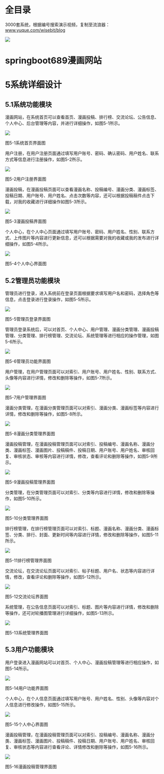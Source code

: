 # 全目录

3000套系统，根据编号搜索演示视频，复制至流浪器：www.yuque.com/wisebit/blog


![](https://bitwise.oss-cn-heyuan.aliyuncs.com/2024/11/06/qq_wechat.png)
# springboot689漫画网站
# 5系统详细设计
## 5.1系统功能模块
漫画网站，在系统首页可以查看首页、漫画投稿、排行榜、交流论坛、公告信息、个人中心、后台管理等内容，并进行详细操作，如图5-1所示。

![](/md/blog.017.png)

图5-1系统首页界面图

用户注册，在用户注册页面通过填写用户账号、密码、确认密码、用户姓名、联系方式等信息进行注册操作，如图5-2所示。

![](/md/blog.018.png)

图5-2用户注册界面图

漫画投稿，在漫画投稿页面可以查看漫画名称、投稿编号、漫画分类、漫画标签、投稿日期、用户账号、用户姓名、点击次数等内容，还可以根据投稿稿件点击下载，对我的收藏进行详细操作如图5-3所示。

![](/md/blog.019.png)

图5-3漫画投稿界面图

个人中心，在个人中心页面通过填写用户账号、密码、用户姓名、性别、联系方式、上传图片等内容进行更新信息，还可以根据需要对我的收藏或我的发布进行详细操作，如图5-4所示。

![](/md/blog.020.png)

图5-4个人中心界面图

## 5.2管理员功能模块
管理员进行登录，进入系统前在登录页面根据要求填写用户名和密码，选择角色等信息，点击登录进行登录操作，如图5-5所示。

![](/md/blog.021.png)

图5-5管理员登录界面图

管理员登录系统后，可以对首页、个人中心、用户管理、漫画分类管理、漫画投稿管理、分类管理、排行榜管理、交流论坛、系统管理等进行相应的操作管理，如图5-6所示。

![](/md/blog.022.png)

图5-6管理员功能界面图

用户管理，在用户管理页面可以对索引、用户账号、用户姓名、性别、联系方式、头像等内容进行详情，修改和删除等操作，如图5-7所示。

![](/md/blog.023.png)

图5-7用户管理界面图

漫画分类管理，在漫画分类管理页面可以对索引、漫画分类、漫画标签等内容进行详情，修改和删除等操作，如图5-8所示。

![](/md/blog.024.png)

图5-8漫画分类管理界面图

漫画投稿管理，在漫画投稿管理页面可以对索引、投稿编号、漫画名称、漫画分类、漫画标签、漫画图片、投稿稿件、投稿日期、用户账号、用户姓名、审核回复、审核状态、审核等内容进行详情，修改，查看评论和删除等操作，如图5-9所示。

![](/md/blog.025.png)

图5-9漫画投稿管理界面图

分类管理，在分类管理页面可以对索引、分类等内容进行详情，修改和删除等操作，如图5-10所示。

![](/md/blog.026.png)

图5-10分类管理界面图

排行榜管理，在排行榜管理页面可以对索引、标题、漫画名称、漫画分类、漫画标签、分类、排行、封面、更新时间等内容进行详情，修改和删除等操作，如图5-11所示。

![](/md/blog.027.png)

图5-11排行榜管理界面图

交流论坛，在交流论坛页面可以对索引、帖子标题、用户名、状态等内容进行详情，修改，查看评论和删除等操作，如图5-12所示。

![](/md/blog.028.png)

图5-12交流论坛界面图

系统管理，在公告信息页面可以对索引、标题、图片等内容进行详情，修改和删除等操作，还可对轮播图管理进行详细操作，如图5-13所示。

![](/md/blog.029.png)

图5-13系统管理界面图

## 5.3用户功能模块
用户登录进入漫画网站可以对首页、个人中心、漫画投稿管理等进行相应操作，如图5-14所示。

![](/md/blog.030.png)

图5-14用户功能界面图

个人中心，在个人信息页面通过填写用户账号、用户姓名、性别、头像等内容对个人信息进行修改操作，如图5-15所示。

![](/md/blog.031.png)

图5-15个人中心界面图

漫画投稿管理，在漫画投稿管理页面可以对索引、投稿编号、漫画名称、漫画分类、漫画标签、漫画图片、投稿稿件、投稿日期、用户账号、用户姓名、审核回复、审核状态等内容进行查看评论、详情修改和删除等操作，如图5-16所示。

![](/md/blog.032.png)

图5-16漫画投稿管理界面图




